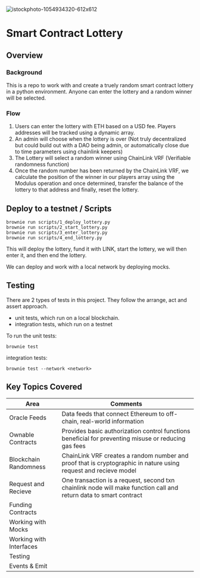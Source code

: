![istockphoto-1054934320-612x612](https://user-images.githubusercontent.com/53797436/169498822-a345a929-4e06-4674-bf84-143f94655833.jpg)

# Smart Contract Lottery

## Overview

### Background
This is a repo to work with and create a truely random smart contract lottery in a python environment. Anyone can enter the lottery and a random winner will be selected. 

### Flow

1. Users can enter the lottery with ETH based on a USD fee. Players addresses will be tracked using a dynamic array.
2. An admin will choose when the lottery is over (Not truly decentralized but could build out with a DAO being admin, or automatically close due to time parameters using chainlink keepers)
3. The Lottery will select a random winner using ChainLink VRF (Verifiable randomness function)
4. Once the random number has been returned by the ChainLink VRF, we calculate the position of the winner in our players array using the Modulus operation and once determined, transfer the balance of the lottery to that address and finally, reset the lottery.


## Deploy to a testnet / Scripts

```
brownie run scripts/1_deploy_lottery.py
brownie run scripts/2_start_lottery.py
brownie run scripts/3_enter_lottery.py
brownie run scripts/4_end_lottery.py
```
This will deploy the lottery, fund it with LINK, start the lottery, we will then enter it, and then end the lottery.

We can deploy and work with a local network by deploying mocks. 
## Testing

There are 2 types of tests in this project. They follow the arrange, act and assert approach.

- unit tests, which run on a local blockchain.
- integration tests, which run on a testnet

To run the unit tests:
```
brownie test
```
integration tests:
```
brownie test --network <network>
```

## Key Topics Covered
| Area      | Comments |
| ----------- | ----------- |
| Oracle Feeds      | Data feeds that connect Ethereum to off-chain, real-world information       |
| Ownable Contracts   | Provides basic authorization control functions beneficial for preventing misuse or reducing gas fees       |
| Blockchain Randomness | ChainLink VRF creates a random number and proof that is cryptographic in nature using request and recieve model |
| Request and Recieve | One transaction is a request, second txn chainlink node will make function call and return data to smart contract | 
| Funding Contracts | | 
| Working with Mocks | | 
| Working with Interfaces | | 
| Testing | | 
| Events & Emit | | 
